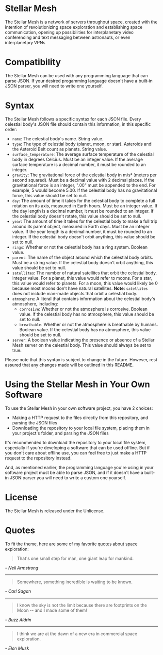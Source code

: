 # Stellar Mesh
The Stellar Mesh is a network of servers throughout space, created with the intention of revolutionizing space exploration and establishing space communication, opening up possibilities for interplanetary video conferencing and text messaging between astronauts, or even interplanetary VPNs.

# Compatibility
The Stellar Mesh can be used with any programming language that can parse JSON. If your desired progamming language doesn't have a built-in JSON parser, you will need to write one yourself.

# Syntax
The Stellar Mesh follows a specific syntax for each JSON file. Every celestial body's JSON file should contain this information, in this specific order:

- `name`: The celestial body's name. String value.
- `type`: The type of celestial body (planet, moon, or star). Asteroids and the Asteroid Belt count as planets. String value.
- `surface_temperature`: The average surface temperature of the celestial body in degrees Celcius. Must be an integer value. If the average surface temperature is a decimal number, it must be rounded to an integer.
- `gravity`: The gravitational force of the celestial body in m/s² (meters per second squared). Must be a decimal value with 2 decimal places. If the gravitational force is an integer, ".00" must be appended to the end. For example, 5 would become 5.00. If the celestial body has no gravitational force, this value should be set to null.
- `day`: The amount of time it takes for the celestial body to complete a full rotation on its axis, measured in Earth hours. Must be an integer value. If the day length is a decimal number, it must be rounded to an integer. If the celestial body doesn't rotate, this value should be set to null.
- `year`: The amount of time it takes for the celestial body to make a full trip around its parent object, measured in Earth days. Must be an integer value. If the year length is a decimal number, it must be rounded to an integer. If the celestial body doesn't orbit anything, this value should be set to null.
- `rings`: Whether or not the celestial body has a ring system. Boolean value.
- `parent`: The name of the object around which the celestial body orbits. Must be a string value. If the celestial body doesn't orbit anything, this value should be set to null.
- `satellites`: The number of natural satellites that orbit the celestial body. Integer value. For a planet, this value would refer to moons. For a star, this value would refer to planets. For a moon, this value would likely be 0 because most moons don't have natural satellites. **Note**: `satellites` does not include man-made objects that orbit a celestial body.
- `atmosphere`: A literal that contains information about the celestial body's atmosphere, including:
    - `corrosive`: Whether or not the atmosphere is corrosive. Boolean value. If the celestial body has no atmosphere, this value should be set to null.
    - `breathable`: Whether or not the atmosphere is breathable by humans. Boolean value. If the celestial body has no atmosphere, this value should be set to null.
- `server`: A boolean value indicating the presence or absence of a Stellar Mesh server on the celestial body. This value should always be set to true.

Please note that this syntax is subject to change in the future. However, rest assured that any changes made will be outlined in this README.

# Using the Stellar Mesh in Your Own Software
To use the Stellar Mesh in your own software project, you have 2 choices:

- Making a HTTP request to the files directly from this repository, and parsing the JSON files
- Downloading the repository to your local file system, placing them in your project's folder, and parsing the JSON files

It's recommended to download the repository to your local file system, especially if you're developing a software that can be used offline. But if you don't care about offline use, you can feel free to just make a HTTP request to the repository instead.

And, as mentioned earlier, the programming language you're using in your software project must be able to parse JSON, and if it doesn't have a built-in JSON parser you will need to write a custom one yourself.

# License
The Stellar Mesh is released under the Unlicense.

# Quotes
To fit the theme, here are some of my favorite quotes about space exploration:

> That's one small step for man, one giant leap for mankind.

*- Neil Armstrong*

---

> Somewhere, something incredible is waiting to be known.

*- Carl Sagan*

---

> I know the sky is not the limit because there are footprints on the Moon -- and I made some of them!

*- Buzz Aldrin*

---

> I think we are at the dawn of a new era in commercial space exploration.

*- Elon Musk*
